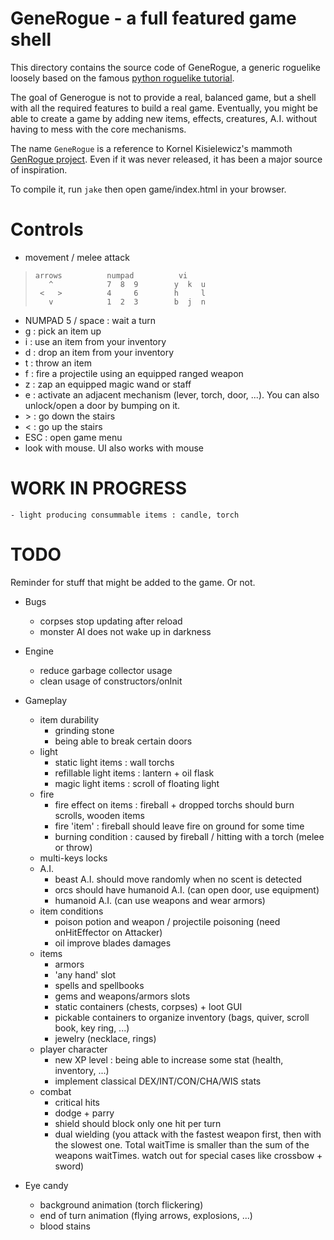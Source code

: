# GeneRogue - a full featured game shell
This directory contains the source code of GeneRogue, a generic roguelike loosely based on the famous [python roguelike tutorial](http://www.roguebasin.com/index.php?title=Complete_Roguelike_Tutorial,_using_python%2Blibtcod).

The goal of Generogue is not to provide a real, balanced game, but a shell with all the required features to build a real game. Eventually, you might be able to create a game by adding new items, effects, creatures, A.I. without having to mess with the core mechanisms.

The name `GeneRogue` is a reference to Kornel Kisielewicz's mammoth [GenRogue project](http://www.roguebasin.com/index.php?title=GenRogue). Even if it was never released, it has been a major source of inspiration.

To compile it, run `jake` then open game/index.html in your browser.

# Controls

* movement / melee attack

>     arrows          numpad          vi
>        ^            7  8  9        y  k  u
>      <   >          4     6        h     l
>        v            1  2  3        b  j  n

* NUMPAD 5 / space : wait a turn
* g : pick an item up
* i : use an item from your inventory
* d : drop an item from your inventory
* t : throw an item
* f : fire a projectile using an equipped ranged weapon
* z : zap an equipped magic wand or staff
* e : activate an adjacent mechanism (lever, torch, door, ...). You can also unlock/open a door by bumping on it.
* \> : go down the stairs
* < : go up the stairs
* ESC : open game menu
* look with mouse. UI also works with mouse

# WORK IN PROGRESS
    - light producing consummable items : candle, torch

# TODO

Reminder for stuff that might be added to the game. Or not.
* Bugs
    - corpses stop updating after reload
    - monster AI does not wake up in darkness

* Engine
    - reduce garbage collector usage
    - clean usage of constructors/onInit
    
* Gameplay
    - item durability
        - grinding stone
        - being able to break certain doors
    - light
        - static light items : wall torchs
        - refillable light items : lantern + oil flask
        - magic light items : scroll of floating light
    - fire
        - fire effect on items : fireball + dropped torchs should burn scrolls, wooden items
        - fire 'item' : fireball should leave fire on ground for some time
        - burning condition : caused by fireball / hitting with a torch (melee or throw) 
    - multi-keys locks
    - A.I.
        - beast A.I. should move randomly when no scent is detected
        - orcs should have humanoid A.I. (can open door, use equipment)
        - humanoid A.I. (can use weapons and wear armors)
    - item conditions
        - poison potion and weapon / projectile poisoning (need onHitEffector on Attacker)
        - oil improve blades damages
    - items
        - armors
        - 'any hand' slot
        - spells and spellbooks
        - gems and weapons/armors slots
        - static containers (chests, corpses) + loot GUI
        - pickable containers to organize inventory (bags, quiver, scroll book, key ring, ...)
        - jewelry (necklace, rings)
    - player character
        - new XP level : being able to increase some stat (health, inventory, ...)
        - implement classical DEX/INT/CON/CHA/WIS stats 
    - combat
        - critical hits
        - dodge + parry
        - shield should block only one hit per turn
        - dual wielding (you attack with the fastest weapon first, then with the slowest one. Total waitTime is smaller than the sum of the weapons waitTimes. watch out for special cases like crossbow + sword)
    
* Eye candy
    - background animation (torch flickering)
    - end of turn animation (flying arrows, explosions, ...)
    - blood stains
